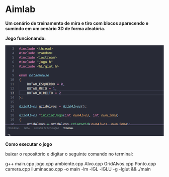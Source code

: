 # Aimlab

**Um cenário de treinamento de mira e tiro com blocos aparecendo e sumindo em um cenário 3D de forma aleatória.**

**Jogo funcionando:**

![Jogo funcionando](exemplo.gif)

**Como executar o jogo** 

baixar o repositório e digitar o seguinte comando no terminal:

g++ main.cpp jogo.cpp ambiente.cpp Alvo.cpp GridAlvos.cpp Ponto.cpp camera.cpp iluminacao.cpp -o main -lm -lGL -lGLU -g -lglut && ./main


